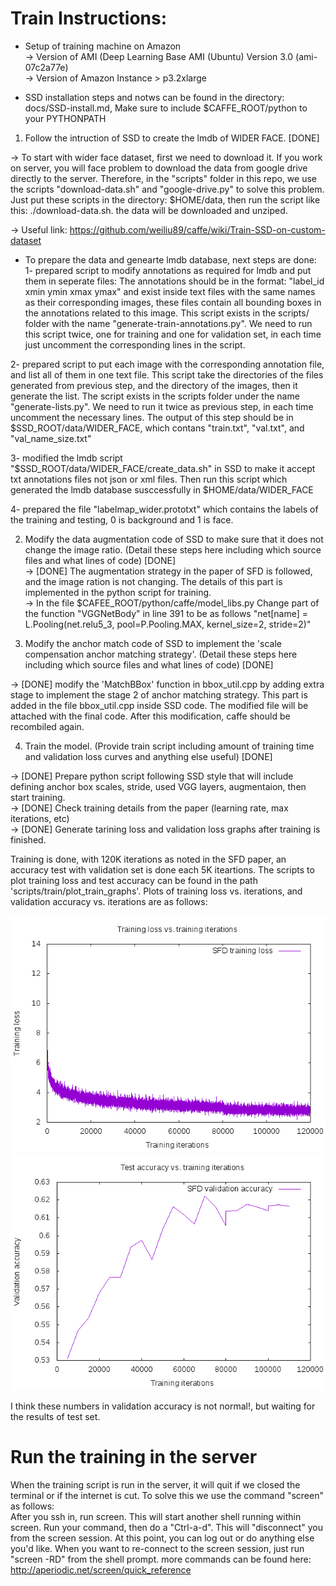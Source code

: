 # Train Instructions:

- Setup of training machine on Amazon  <br />
-> Version of AMI (Deep Learning Base AMI (Ubuntu) Version 3.0 (ami-07c2a77e)  <br />
-> Version of Amazon Instance > p3.2xlarge  <br />

- SSD installation steps and notws can be found in the directory: docs/SSD-install.md, Make sure to include $CAFFE_ROOT/python to your PYTHONPATH

1. Follow the intruction of SSD to create the lmdb of WIDER FACE. [DONE]  <br />

-> To start with wider face dataset, first we need to download it. If you work on server, you will face problem to download the data from google drive directly to the server. Therefore, in the "scripts" folder in this repo, we use the scripts "download-data.sh" and "google-drive.py" to solve this problem. Just put these scripts in the directory: $HOME/data, then run the script like this: ./download-data.sh. the data will be downloaded and unziped.  <br />

-> Useful link: https://github.com/weiliu89/caffe/wiki/Train-SSD-on-custom-dataset <br />
- To prepare the data and genearte lmdb database, next steps are done: <br />
 1- prepared script to modify annotations as required for lmdb and put them in seperate files: The annotations should be in the format: "label_id xmin ymin xmax ymax" and exist inside text files with the same names as their corresponding images, these files contain all bounding boxes in the annotations related to this image. This script exists in the scripts/ folder with the name "generate-train-annotations.py". We need to run this script twice, one for training and one for validation set, in each time just uncomment the corresponding lines in the script.  <br />

 2- prepared script to put each image with the corresponding annotation file, and list all of them in one text file. This script take the directories of the files generated from previous step, and the directory of the images, then it generate the list. The script exists in the scripts folder under the name "generate-lists.py". We need to run it twice as previous step, in each time uncomment the necessary lines. The output of this step should be in $SSD_ROOT/data/WIDER_FACE, which contans "train.txt", "val.txt", and "val_name_size.txt"  <br />

 3- modified the lmdb script "$SSD_ROOT/data/WIDER_FACE/create_data.sh" in SSD to make it accept txt annotations files not json or xml files. Then run this script which generated the lmdb database susccessfully in $HOME/data/WIDER_FACE  <br />

 4- prepared the file "labelmap_wider.prototxt" which contains the labels of the training and testing, 0 is background and 1 is face.  <br />

2. Modify the data augmentation code of SSD to make sure that it does not change the image ratio.
(Detail these steps here including which source files and what lines of code)  [DONE] <br />
-> [DONE] The augmentation strategy in the paper of SFD is followed, and the image ration is not changing. The details of this part is implemented in the python script for training.  <br />
-> In the file $CAFEE_ROOT/python/caffe/model_libs.py Change part of the function "VGGNetBody" in line 391 to be as follows "net[name] = L.Pooling(net.relu5_3, pool=P.Pooling.MAX, kernel_size=2, stride=2)" <br />


3. Modify the anchor match code of SSD to implement the 'scale compensation anchor matching strategy'.
(Detail these steps here including which source files and what lines of code)  [DONE] <br />

-> [DONE] modify the 'MatchBBox' function in bbox_util.cpp by adding extra stage to implement the stage 2 of anchor matching strategy. This part is added in the file bbox_util.cpp inside SSD code. The modified file will be attached with the final code. After this modification, caffe should be recombiled again. <br />

4. Train the model.
(Provide train script including amount of training time and validation loss curves and anything else useful) [DONE] <br />

-> [DONE] Prepare python script following SSD style that will include defining anchor box scales, stride, used VGG layers, augmentaion, then start training.  <br />
-> [DONE] Check training details from the paper (learning rate, max iterations, etc)  <br />
-> [DONE] Generate tarining loss and validation loss graphs after training is finished.  <br />

Training is done, with 120K iterations as noted in the SFD paper, an accuracy test with validation set is done each 5K iteartions. The scripts to plot training loss and test accuracy can be found in the path 'scripts/train/plot_train_graphs'. Plots of training loss vs. iterations, and validation accuracy vs. iterations are as follows:

![Alt text](assets/SFD_training_loss.png)
![Alt text](assets/SFD_validation_accuracy.png)

I think these numbers in validation accuracy is not normal!, but waiting for the results of test set. 

# Run the training in the server

When the training script is run in the server, it will quit if we closed the terminal or if the internet is cut. To solve this we use the command "screen" as follows: <br />
After you ssh in, run screen. This will start another shell running within screen. Run your command, then do a "Ctrl-a-d". This will "disconnect" you from the screen session. At this point, you can log out or do anything else you'd like. When you want to re-connect to the screen session, just run "screen -RD" from the shell prompt.
more commands can be found here: http://aperiodic.net/screen/quick_reference




